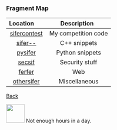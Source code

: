### Fragment Map

| Location         | Description                                                                          |
|:----------------:|:------------------------------------------------------------------------------------:|
| [sifercontest](https://github.com/cassandriel/Personal/tree/master/2.sifercontest)   | My competition code  |
| [sifer--](https://github.com/cassandriel/Personal/tree/master/0.sifer--)             | C++ snippets         |
| [pysifer](https://github.com/cassandriel/Personal/tree/master/1.pysifer)             | Python snippets      |
| [secsif](https://github.com/cassandriel/Personal/tree/master/5.secsif)               | Security stuff       |
| [ferfer](https://github.com/cassandriel/Personal/tree/master/3.ferfer)               | Web                  |
| [othersifer](https://github.com/cassandriel/Personal/tree/master/4.othersifer)       | Miscellaneous        |

[Back](http://www.siferaseph.com)

<img src="https://github.com/sif/Personal/blob/master/5.othersifer/pexels-photo-1440387.jpeg" width="50" height="50" /> Not enough hours in a day.
